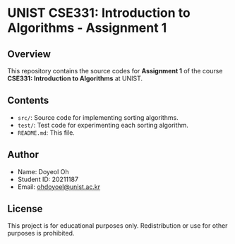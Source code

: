 # UNIST CSE331: Introduction to Algorithms - Assignment 1

## Overview

This repository contains the source codes for **Assignment 1** of the course **CSE331: Introduction to Algorithms** at UNIST.

## Contents

- `src/`: Source code for implementing sorting algorithms.
- `test/`: Test code for experimenting each sorting algorithm.
- `README.md`: This file.

## Author

- Name: Doyeol Oh
- Student ID: 20211187
- Email: ohdoyoel@unist.ac.kr

## License

This project is for educational purposes only. Redistribution or use for other purposes is prohibited.
